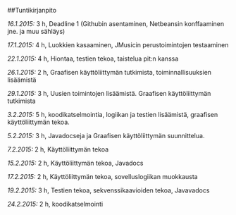 ##Tuntikirjanpito

*16.1.2015:* 3 h, Deadline 1 (Githubin asentaminen, Netbeansin konffaaminen jne. ja muu sähläys) 

*17.1.2015:* 4 h, Luokkien kasaaminen, JMusicin perustoimintojen testaaminen 

*22.1.2015:* 4 h, Hiontaa, testien tekoa, taistelua pit:n kanssa

*26.1.2015:* 2 h, Graafisen käyttöliittymän tutkimista, toiminnallisuuksien lisäämistä

*29.1.2015:* 3 h, Uusien toimintojen lisäämistä. Graafisen käyttöliittymän tutkimista

*3.2.2015:* 5 h, koodikatselmointia, logiikan ja testien lisäämistä, graafisen käyttöliittymän tekoa.

*5.2.2015:* 3 h, Javadocseja ja Graafisen käyttöliittymän suunnittelua.

*7.2.2015:* 2 h, Käyttöliittymän tekoa

*15.2.2015:* 2 h, Käyttöliittymän tekoa, Javadocs

*17.2.2015:* 2 h, Käyttöliittymän tekoa, sovelluslogiikan muokkausta

*19.2.2015:* 3 h, Testien tekoa, sekvenssikaavioiden tekoa, Javavadocs

*24.2.2015:* 2 h, koodikatselmointi
